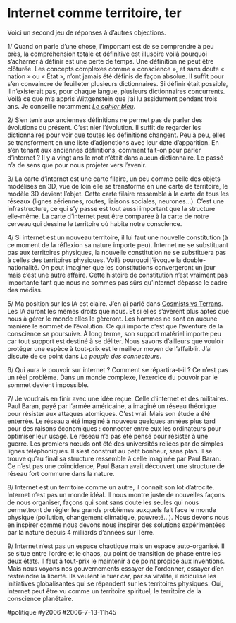 # Internet comme territoire, ter

Voici un second jeu de réponses à d’autres objections.  

1/ Quand on parle d’une chose, l’important est de se comprendre à peu près, la compréhension totale et définitive est illusoire voilà pourquoi s’acharner à définir est une perte de temps. Une définition ne peut être clôturée. Les concepts complexes comme « conscience », et sans doute « nation » ou « État », n’ont jamais été définis de façon absolue. Il suffit pour s’en convaincre de feuilleter plusieurs dictionnaires. Si définir était possible, il n’existerait pas, pour chaque langue, plusieurs dictionnaires concurrents. Voilà ce que m’a appris Wittgenstein que j’ai lu assidument pendant trois ans. Je conseille notamment [*Le cahier bleu*](http://www.amazon.fr/gp/product/2070772438/402-5334915-1934535?v=glance&n=301061).

2/ S’en tenir aux anciennes définitions ne permet pas de parler des évolutions du présent. C’est nier l’évolution. Il suffit de regarder les dictionnaires pour voir que toutes les définitions changent. Peu à peu, elles se transforment en une liste d’adjonctions avec leur date d’apparition. En s’en tenant aux anciennes définitions, comment fait-on pour parler d’internet ? Il y a vingt ans le mot n’était dans aucun dictionnaire. Le passé n’a de sens que pour nous projeter vers l’avenir.

3/ La carte d’internet est une carte filaire, un peu comme celle des objets modélisés en 3D, vue de loin elle se transforme en une carte de territoire, le modèle 3D devient l’objet. Cette carte filaire ressemble à la carte de tous les réseaux (lignes aériennes, routes, liaisons sociales, neurones…). C’est une infrastructure, ce qui s’y passe est tout aussi important que la structure elle-même. La carte d’internet peut être comparée à la carte de notre cerveau qui dessine le territoire où habite notre conscience.

4/ Si internet est un nouveau territoire, il lui faut une nouvelle constitution (à ce moment de la réflexion sa nature importe peu). Internet ne se substituant pas aux territoires physiques, la nouvelle constitution ne se substituera pas à celles des territoires physiques. Voilà pourquoi j’évoque la double-nationalité. On peut imaginer que les constitutions convergeront un jour mais c’est une autre affaire. Cette histoire de constitution n’est vraiment pas importante tant que nous ne sommes pas sûrs qu’internet dépasse le cadre des médias.

5/ Ma position sur les IA est claire. J’en ai parlé dans [Cosmists vs Terrans](../6/cosmists-vs-terrans.md). Les IA auront les mêmes droits que nous. Et si elles s’avèrent plus aptes que nous à gérer le monde elles le gèreront. Les hommes ne sont en aucune manière le sommet de l’évolution. Ce qui importe c’est que l’aventure de la conscience se poursuive. À long terme, son support matériel importe peu car tout support est destiné à se déliter. Nous savons d’ailleurs que vouloir protéger une espèce à tout-prix est le meilleur moyen de l’affaiblir. J’ai discuté de ce point dans *Le peuple des connecteurs*.

6/ Qui aura le pouvoir sur internet ? Comment se répartira-t-il ? Ce n’est pas un réel problème. Dans un monde complexe, l’exercice du pouvoir par le sommet devient impossible.

7/ Je voudrais en finir avec une idée reçue. Celle d’internet et des militaires. Paul Baran, payé par l’armée américaine, a imaginé un réseau théorique pour résister aux attaques atomiques. C’est vrai. Mais son étude a été enterrée. Le réseau a été imaginé à nouveau quelques années plus tard pour des raisons économiques : connecter entre eux les ordinateurs pour optimiser leur usage. Le réseau n’a pas été pensé pour résister à une guerre. Les premiers nœuds ont été des universités reliées par de simples lignes téléphoniques. Il s’est construit au petit bonheur, sans plan. Il se trouve qu’au final sa structure ressemble à celle imaginée par Paul Baran. Ce n’est pas une coïncidence, Paul Baran avait découvert une structure de réseau fort commune dans la nature.

8/ Internet est un territoire comme un autre, il connaît son lot d’atrocité. Internet n’est pas un monde idéal. Il nous montre juste de nouvelles façons de nous organiser, façons qui sont sans doute les seules qui nous permettront de régler les grands problèmes auxquels fait face le monde physique (pollution, changement climatique, pauvreté…). Nous devons nous en inspirer comme nous devons nous inspirer des solutions expérimentées par la nature depuis 4 milliards d’années sur Terre.

9/ Internet n’est pas un espace chaotique mais un espace auto-organisé. Il se situe entre l’ordre et le chaos, au point de transition de phase entre les deux états. Il faut à tout-prix le maintenir à ce point propice aux inventions. Mais nous voyons nos gouvernements essayer de l’ordonner, essayer d’en restreindre la liberté. Ils veulent le tuer car, par sa vitalité, il ridiculise les initiatives globalisantes qui se répandent sur les territoires physiques. Oui, internet peut être vu comme un territoire spirituel, le territoire de la conscience planétaire.

#politique #y2006 #2006-7-13-11h45

